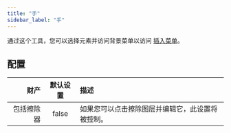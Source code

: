```yaml
---
title: "手"
sidebar_label: "手"
---
```



通过这个工具，您可以选择元素并访问背景菜单以访问 [插入菜单](../insert)。

## 配置

|    财产 | 默认设置  | 描述                       |
| -----:|:-----:|:------------------------ |
| 包括擦除器 | false | 如果您可以点击擦除图层并编辑它，此设置将被控制。 |
